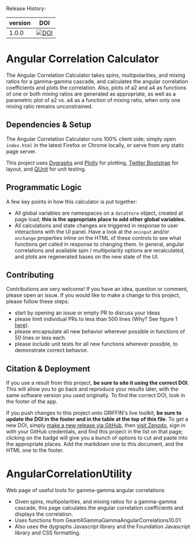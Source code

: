 Release History:

version | DOI
--------|------
1.0.0   | [![DOI](https://zenodo.org/badge/doi/10.5281/zenodo.35172.svg)](http://dx.doi.org/10.5281/zenodo.35172)

# Angular Correlation Calculator

The Angular Correlation Calculator takes spins, multipolarities, and mixing ratios for a gamma-gamma cascade, and calculates the angular correlation coefficients and plots the correlation. Also, plots of a2 and a4 as functions of one or both mixing ratios are generated as appropriate, as well as a parametric plot of a2 vs. a4 as a function of mixing ratio, when only one mixing ratio remains unconstrained.

## Dependencies & Setup

The Angular Correlation Calculator runs 100% client side; simply open `index.html` in the latest Firefox or Chrome locally, or serve from any static page server.

This project uses [Dygraphs](http://dygraphs.com/) and [Plotly](https://plot.ly/) for plotting, [Twitter Bootstrap](http://getbootstrap.com/) for layout, and [QUnit](http://qunitjs.com/) for unit testing.
 
## Programmatic Logic

A few key points in how this calculator is put together:

 - All global variables are namespaces on a `dataStore` object, created at page load; **this is the appropriate place to add other global variables.**
 - All calculations and state changes are triggered in response to user interactions with the UI panel. Have a look at the `oninput` and/or `onchange` properties inline on the HTML of these controls to see what functions get called in response to changing them. In general, angular correlations and available spin / multipolarity options are recalculated, and plots are regenerated bases on the new state of the UI. 

## Contributing

Contributions are very welcome! If you have an idea, question or comment, please open an issue. If you would like to make a change to this project, please follow these steps:
 - start by opening an issue or empty PR to discuss your ideas
 - please limit individual PRs to less than 500 lines (Why? See figure 1 [here](https://smartbear.com/SmartBear/media/pdfs/11_Best_Practices_for_Peer_Code_Review.pdf)).
 - please encapsulate all new behavior wherever possible in functions of 50 lines or less each.
 - please include unit tests for all new functions wherever possible, to demonstrate correct behavior.

## Citation & Deployment

If you use a result from this project, **be sure to site it using the correct DOI**. This will allow you to go back and reproduce your results later, with the same software version you used originally. To find the correct DOI, look in the footer of the app.

If you push changes to this project onto GRIFFIN's live toolkit, **be sure to update the DOI in the footer and in the table at the top of this file**. To get a new DOI, simply [make a new release via GitHub](https://help.github.com/articles/creating-releases/), then [visit Zenodo](https://zenodo.org/account/settings/github/), sign in with your GitHub credentials, and find this project in the list on that page; clicking on the badge will give you a bunch of options to cut and paste into the appropriate places. Add the markdown one to this document, and the HTML one to the footer.






# AngularCorrelationUtility
Web page of useful tools for gamma-gamma angular correlations
* Given spins, multipolarities, and mixing ratios for a gamma-gamma cascade, this page calculates the angular correlation coefficients and displays the correlation.
* Uses functions from Geant4GammaGammaAngularCorrelations10.01.
* Also uses the dygraphs Javascript library and the Foundation Javascript library and CSS formatting.
